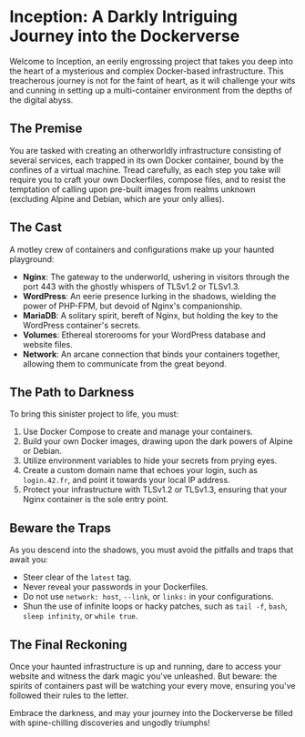 # Inception: A Darkly Intriguing Journey into the Dockerverse

Welcome to Inception, an eerily engrossing project that takes you deep into the heart of a mysterious and complex Docker-based infrastructure. This treacherous journey is not for the faint of heart, as it will challenge your wits and cunning in setting up a multi-container environment from the depths of the digital abyss.

## The Premise

You are tasked with creating an otherworldly infrastructure consisting of several services, each trapped in its own Docker container, bound by the confines of a virtual machine. Tread carefully, as each step you take will require you to craft your own Dockerfiles, compose files, and to resist the temptation of calling upon pre-built images from realms unknown (excluding Alpine and Debian, which are your only allies).

## The Cast

A motley crew of containers and configurations make up your haunted playground:

- **Nginx**: The gateway to the underworld, ushering in visitors through the port 443 with the ghostly whispers of TLSv1.2 or TLSv1.3.
- **WordPress**: An eerie presence lurking in the shadows, wielding the power of PHP-FPM, but devoid of Nginx's companionship.
- **MariaDB**: A solitary spirit, bereft of Nginx, but holding the key to the WordPress container's secrets.
- **Volumes**: Ethereal storerooms for your WordPress database and website files.
- **Network**: An arcane connection that binds your containers together, allowing them to communicate from the great beyond.

## The Path to Darkness

To bring this sinister project to life, you must:

1. Use Docker Compose to create and manage your containers.
2. Build your own Docker images, drawing upon the dark powers of Alpine or Debian.
3. Utilize environment variables to hide your secrets from prying eyes.
4. Create a custom domain name that echoes your login, such as `login.42.fr`, and point it towards your local IP address.
5. Protect your infrastructure with TLSv1.2 or TLSv1.3, ensuring that your Nginx container is the sole entry point.

## Beware the Traps

As you descend into the shadows, you must avoid the pitfalls and traps that await you:

- Steer clear of the `latest` tag.
- Never reveal your passwords in your Dockerfiles.
- Do not use `network: host`, `--link`, or `links:` in your configurations.
- Shun the use of infinite loops or hacky patches, such as `tail -f`, `bash`, `sleep infinity`, or `while true`.

## The Final Reckoning

Once your haunted infrastructure is up and running, dare to access your website and witness the dark magic you've unleashed. But beware: the spirits of containers past will be watching your every move, ensuring you've followed their rules to the letter.

Embrace the darkness, and may your journey into the Dockerverse be filled with spine-chilling discoveries and ungodly triumphs!
